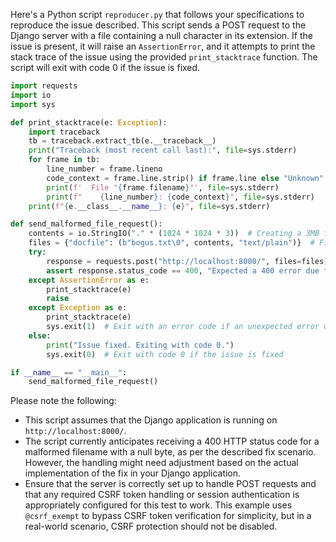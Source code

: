 Here's a Python script `reproducer.py` that follows your specifications to reproduce the issue described. This script sends a POST request to the Django server with a file containing a null character in its extension. If the issue is present, it will raise an `AssertionError`, and it attempts to print the stack trace of the issue using the provided `print_stacktrace` function. The script will exit with code 0 if the issue is fixed.

```python
import requests
import io
import sys

def print_stacktrace(e: Exception):
    import traceback
    tb = traceback.extract_tb(e.__traceback__)
    print("Traceback (most recent call last):", file=sys.stderr)
    for frame in tb:
        line_number = frame.lineno
        code_context = frame.line.strip() if frame.line else "Unknown"
        print(f'  File "{frame.filename}"', file=sys.stderr)
        print(f"    {line_number}: {code_context}", file=sys.stderr)
    print(f"{e.__class__.__name__}: {e}", file=sys.stderr)

def send_malformed_file_request():
    contents = io.StringIO("." * (1024 * 1024 * 3))  # Creating a 3MB file
    files = {"docfile": (b"bogus.txt\0", contents, "text/plain")}  # Filename contains null byte
    try:
        response = requests.post("http://localhost:8000/", files=files)
        assert response.status_code == 400, "Expected a 400 error due to malformed filename"
    except AssertionError as e:
        print_stacktrace(e)
        raise
    except Exception as e:
        print_stacktrace(e)
        sys.exit(1)  # Exit with an error code if an unexpected error occurs
    else:
        print("Issue fixed. Exiting with code 0.")
        sys.exit(0)  # Exit with code 0 if the issue is fixed

if __name__ == "__main__":
    send_malformed_file_request()
```

Please note the following:
- This script assumes that the Django application is running on `http://localhost:8000/`.
- The script currently anticipates receiving a 400 HTTP status code for a malformed filename with a null byte, as per the described fix scenario. However, the handling might need adjustment based on the actual implementation of the fix in your Django application.
- Ensure that the server is correctly set up to handle POST requests and that any required CSRF token handling or session authentication is appropriately configured for this test to work. This example uses `@csrf_exempt` to bypass CSRF token verification for simplicity, but in a real-world scenario, CSRF protection should not be disabled.